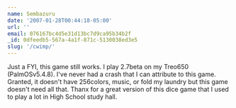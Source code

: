 ```yaml
---
name: Sembazuru
date: '2007-01-28T00:44:18-05:00'
url: ''
email: 076167bc4d5e31d13bc7d9ca95b34b2f
_id: 0dfeedb5-567a-4a1f-871c-5130038ed3e5
slug: '/cwimp/'
---
```


Just a FYI, this game still works. I play 2.7beta on my Treo650
(PalmOSv5.4.8). I've never had a crash that I can attribute to this game.
Granted, it doesn't have 256colors, music, or fold my laundry but this game
doesn't need all that. Thanx for a great version of this dice game that I used
to play a lot in High School study hall.
